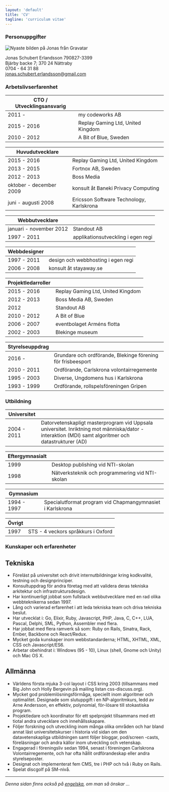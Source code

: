 ```yaml
---
layout: 'default'
title: 'CV'
tagline: 'curriculum vitae'
---
```

### Personuppgifter

![Nyaste bilden på Jonas från Gravatar](http://www.gravatar.com/avatar/e1c3d4473d83daf1d88e6e846d60e38b.png?s=150)

Jonas Schubert Erlandsson 790827-3399  
Bjärby backe 7; 370 24 Nättraby  
0704 - 64 31 88  
jonas.schubert.erlandsson@gmail.com

### Arbetslivserfarenhet

  CTO / Utvecklingsansvarig | &nbsp;
-------|--------
  2011 - | my codeworks AB
  2015 - 2016 | Replay Gaming Ltd, United Kingdom
  2010 - 2012 | A Bit of Blue, Sweden

  Huvudutvecklare | &nbsp;
-------|--------
  2015 - 2016 | Replay Gaming Ltd, United Kingdom
  2013 - 2015 | Fortnox AB, Sweden
  2012 - 2013 | Boss Media
  oktober - december 2009 | konsult åt Baneki Privacy Computing
  juni - augusti 2008 | Ericsson Software Technology, Karlskrona

  Webbutvecklare | &nbsp;
-------|--------
  januari - november 2012 | Standout AB
  1997 - 2011 | applikationsutveckling i egen regi

  Webbdesigner | &nbsp;
-------|--------
  1997 - 2011 | design och webbhosting i egen regi
  2006 - 2008 | konsult åt stayaway.se

  Projektledarroller | &nbsp;
-------|--------
  2015 - 2016 | Replay Gaming Ltd, United Kingdom
  2012 - 2013 | Boss Media AB, Sweden
  2012 | Standout AB
  2010 - 2012 | A Bit of Blue
  2006 - 2007 | eventbolaget Arméns flotta
  2002 - 2003 | Blekinge museum

  Styrelseuppdrag | &nbsp;
-------|--------
  2016 - | Grundare och ordförande, Blekinge förening för frisbeesport
  2010 - 2011 | Ordförande, Carlskrona volontairregemente
  1995 - 2003 | Diverse, Ungdomens hus i Karlskrona
  1993 - 1999 | Ordförande, rollspelsföreningen Gripen

### Utbildning

  Universitet | &nbsp;
-------|--------
  2004 - 2011 | Datorvetenskapligt masterprogram vid Uppsala universitet. Inriktning mot människa/dator -interaktion (MDI) samt algoritmer och datastrukturer (AD)

  Eftergymnasialt | &nbsp;
-------|--------
  1999 | Desktop publishing vid NTI-skolan
  1998 | Nätverksteknik och programmering vid NTI-skolan

  Gymnasium | &nbsp;
-------|--------
  1994 - 1997 | Specialutformat program vid Chapmangymnasiet i Karlskrona

  Övrigt | &nbsp;
-------|--------
  1997 | STS - 4 veckors språkkurs i Oxford

### Kunskaper och erfarenheter

## Tekniska

* Föreläst på universitet och drivit internutbildningar kring kodkvalité, testning och designprinciper.
* Konsultuppdrag för andra företag med att validera deras tekniska arkitektur och infrastruktursdesign.
* Har kontinuerligt jobbat som fullstack webbutvecklare med en rad olika webbteknikerna sedan 1997.
* Lång och varierad erfarenhet i att leda tekniska team och driva tekniska beslut.
* Har utvecklat i: Go, Elixir, Ruby, Javascript, PHP, Java, C, C++, LUA, Pascal, Delphi, SML, Python, Assembler med flera.
* Har jobbat med flera ramverk så som: Ruby on Rails, Sinatra, Rack, Ember, Backbone och React/Redux.
* Mycket goda kunskaper inom webbstandarderna; HTML, XHTML, XML, CSS och Javascript/ES6.
* Arbetar obehindrat i: Windows (95 - 10), Linux (shell, Gnome och Unity) och Mac OS X.

## Allmänna

* Världens första mjuka 3-col layout i CSS kring 2003 (tillsammans med Big John och Holly Bergevin på mailing listan css-discuss.org).
* Mycket god problemlösningsförmåga, speciellt inom algoritmer och optimalitet. Designade som slutuppgift i en NP-algoritmkurs, ledd av Arne Andersson, en effektiv, polynomial, för-lösare till stokastiska program.
* Projektledare och koordinator för ett spelprojekt tillsammans med ett tiotal andra utvecklare och innehållsskapare.
* Följer forskning och utveckling inom många olika områden och har bland annat läst universitetskurser i historia vid sidan om den datavetenskapliga utbildningen samt följer bloggar, pod/screen -casts, föreläsningar och andra källor inom utveckling och vetenskap.
* Engagerad i föreningsliv sedan 1994, senast i föreningen Carlskrona Volontairregemente, och har ofta hållit ordförandeskap eller andra styrelseposter.
* Designat och implementerat fem CMS, tre i PHP och två i Ruby on Rails.
* Spelat discgolf på SM-nivå.

--------------

*Denna sidan finns också på [engelska](/cv/), om man så önskar ...*
